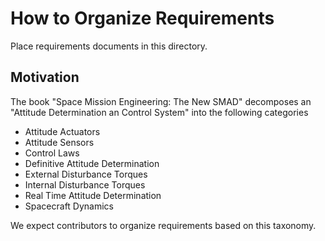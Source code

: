 # How to Organize Requirements

Place requirements documents in this directory.

## Motivation

The book "Space Mission Engineering: The New SMAD" decomposes an "Attitude
Determination an Control System" into the following categories
 * Attitude Actuators
 * Attitude Sensors
 * Control Laws
 * Definitive Attitude Determination
 * External Disturbance Torques
 * Internal Disturbance Torques
 * Real Time Attitude Determination
 * Spacecraft Dynamics

We expect contributors to organize requirements based on this taxonomy.
